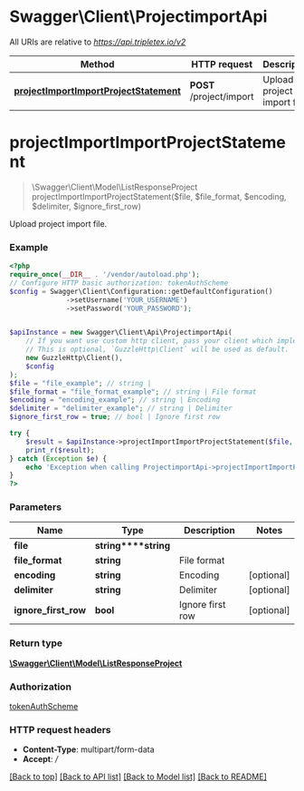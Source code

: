 # Swagger\Client\ProjectimportApi

All URIs are relative to *https://api.tripletex.io/v2*

Method | HTTP request | Description
------------- | ------------- | -------------
[**projectImportImportProjectStatement**](ProjectimportApi.md#projectimportimportprojectstatement) | **POST** /project/import | Upload project import file.

# **projectImportImportProjectStatement**
> \Swagger\Client\Model\ListResponseProject projectImportImportProjectStatement($file, $file_format, $encoding, $delimiter, $ignore_first_row)

Upload project import file.

### Example
```php
<?php
require_once(__DIR__ . '/vendor/autoload.php');
// Configure HTTP basic authorization: tokenAuthScheme
$config = Swagger\Client\Configuration::getDefaultConfiguration()
              ->setUsername('YOUR_USERNAME')
              ->setPassword('YOUR_PASSWORD');


$apiInstance = new Swagger\Client\Api\ProjectimportApi(
    // If you want use custom http client, pass your client which implements `GuzzleHttp\ClientInterface`.
    // This is optional, `GuzzleHttp\Client` will be used as default.
    new GuzzleHttp\Client(),
    $config
);
$file = "file_example"; // string | 
$file_format = "file_format_example"; // string | File format
$encoding = "encoding_example"; // string | Encoding
$delimiter = "delimiter_example"; // string | Delimiter
$ignore_first_row = true; // bool | Ignore first row

try {
    $result = $apiInstance->projectImportImportProjectStatement($file, $file_format, $encoding, $delimiter, $ignore_first_row);
    print_r($result);
} catch (Exception $e) {
    echo 'Exception when calling ProjectimportApi->projectImportImportProjectStatement: ', $e->getMessage(), PHP_EOL;
}
?>
```

### Parameters

Name | Type | Description  | Notes
------------- | ------------- | ------------- | -------------
 **file** | **string****string**|  |
 **file_format** | **string**| File format |
 **encoding** | **string**| Encoding | [optional]
 **delimiter** | **string**| Delimiter | [optional]
 **ignore_first_row** | **bool**| Ignore first row | [optional]

### Return type

[**\Swagger\Client\Model\ListResponseProject**](../Model/ListResponseProject.md)

### Authorization

[tokenAuthScheme](../../README.md#tokenAuthScheme)

### HTTP request headers

 - **Content-Type**: multipart/form-data
 - **Accept**: */*

[[Back to top]](#) [[Back to API list]](../../README.md#documentation-for-api-endpoints) [[Back to Model list]](../../README.md#documentation-for-models) [[Back to README]](../../README.md)

